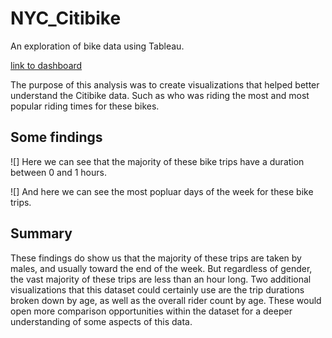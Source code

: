 # NYC_Citibike
An exploration of bike data using Tableau.

[link to dashboard](https://public.tableau.com/app/profile/rhett.cili/viz/Citibike_Aug_2019/Story1?publish=yes)

The purpose of this analysis was to create visualizations that helped better understand the Citibike data. Such as who was riding the most and most popular riding times for these bikes.

## Some findings

![]
Here we can see that the majority of these bike trips have a duration between 0 and 1 hours. 

![]
And here we can see the most popluar days of the week for these bike trips.

## Summary

These findings do show us that the majority of these trips are taken by males, and usually toward the end of the week. But regardless of gender, the vast majority of these trips are less than an hour long. Two additional visualizations that this dataset could certainly use are the trip durations broken down by age, as well as the overall rider count by age. These would open more comparison opportunities within the dataset for a deeper understanding of some aspects of this data.
